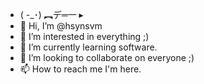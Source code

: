 -  ( -_･) ︻デ═一 ▸ 
- 👋 Hi, I’m @hsynsvm
- 👀 I’m interested in everything ;)
- 🌱 I’m currently learning software.
- 💞️ I’m looking to collaborate on everyone ;)
- 📫 How to reach me I'm here.


